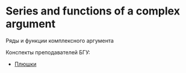 # Series and functions of a complex argument 
Ряды и функции комплексного аргумента

Конспекты преподавателей БГУ:

- [Плюшки](https://drive.google.com/drive/folders/193P7ITKwqS0zDS5B9-KzQjTcLQ3TnkB0)
